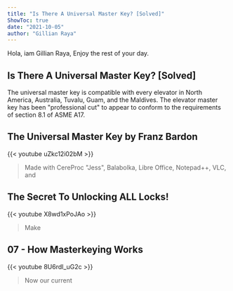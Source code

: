 ```yaml
---
title: "Is There A Universal Master Key? [Solved]"
ShowToc: true 
date: "2021-10-05"
author: "Gillian Raya" 
---
```


Hola, iam Gillian Raya, Enjoy the rest of your day.
## Is There A Universal Master Key? [Solved]
 The universal master key is compatible with every elevator in North America, Australia, Tuvalu, Guam, and the Maldives. The elevator master key has been "professional cut" to appear to conform to the requirements of section 8.1 of ASME A17.

## The Universal Master Key by Franz Bardon
{{< youtube uZkc12i02bM >}}
>Made with CereProc "Jess", Balabolka, Libre Office, Notepad++, VLC, and 

## The Secret To Unlocking ALL Locks!
{{< youtube X8wd1xPoJAo >}}
>Make 

## 07 - How Masterkeying Works
{{< youtube 8U6rdI_uG2c >}}
>Now our current 

